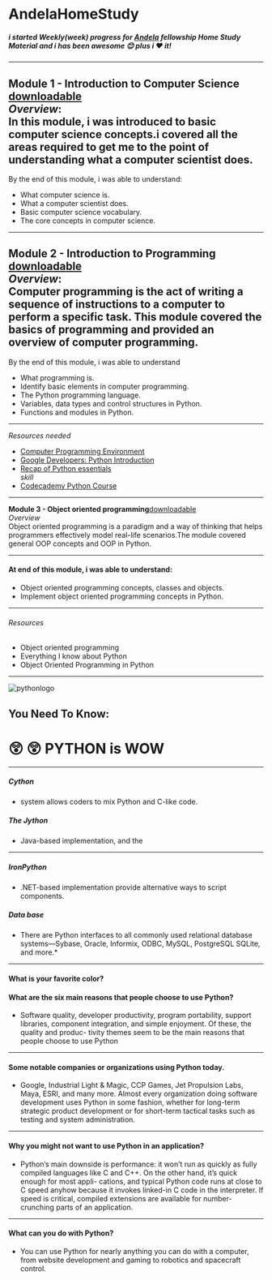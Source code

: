 # AndelaHomeStudy

##### i started Weekly(week) progress for [Andela](https://andela.com/apply/) fellowship Home Study Material and i has been awesome  :blush: plus i  :heart: it!
---
**Module 1 - Introduction to Computer Science** [downloadable](https://www.dropbox.com/sh/aqfxflt9l0fe3zo/AADCyEz6S84-heNyigGO9qo0a/Module%201%20-%20Introduction%20to%20%20Computer%20Science?dl=0)                                                                                                                                          
*Overview*:<br>In this module, i was  introduced to basic computer science concepts.i covered all the areas required to get me to the point of understanding what a computer scientist does.
---
By the end of this module, i was  able to understand:
* What computer science is. 
* What a computer scientist does.                                          
* Basic computer science vocabulary. 
* The core concepts in computer science.
---
**Module 2 - Introduction to Programming**  [downloadable](https://www.dropbox.com/sh/aqfxflt9l0fe3zo/AABM2w_pcBo8goe0LLkS2zeua/Module%202%20-%20Introduction%20to%20Programming?dl=0)                                                                                                                        
*Overview*:                                                                                                                                        
Computer programming is the act of writing a sequence of instructions to a computer to perform a specific task. This module  covered the basics of programming and provided an overview of computer programming.  
---
By the end of this module, i was able to understand                                                                                                        
* What programming is.
* Identify basic elements in computer programming.
* The Python programming language.
* Variables, data types and control structures in Python.
* Functions and modules in Python.                       
---

*Resources needed*
* [Computer Programming Environment](https://wiki.python.org/moin/BeginnersGuide/Download)
*  [Google Developers: Python Introduction](https://developers.google.com/edu/python/) 	
* [Recap of Python essentials](http://opentechschool.github.io/python-data-intro/core/recap.html)  
*skill*
 * [Codecademy Python Course](https://www.codecademy.com/learn/python) 
---

**Module 3 - Object oriented programming**[downloadable](https://www.dropbox.com/sh/aqfxflt9l0fe3zo/AADX8mUxMbHo-MWA5V4ZdNO8a/Module%203%20-%20Object%20Oriented%20Programming?dl=0)                                                                                     
*Overview*                                                                                                                                           
Object oriented programming is a paradigm and a way of thinking that helps programmers effectively model real-life scenarios.The module covered general OOP concepts and OOP in Python.   

---
#### At end of this module, i was able to understand:
* Object oriented programming concepts, classes and objects.
* Implement object oriented programming concepts in Python.
---
###### *Resources*
 * Object oriented programming 			
 * Everything I know about Python 			
 * Object Oriented Programming in Python 

---
 
![pythonlogo](https://www.python.org/static/community_logos/python-logo-inkscape.svg)                                                                                   
## You Need To Know:                                                                                                                           
# :astonished:  :astonished: PYTHON is WOW  
---

##### Cython
 * system allows coders to mix Python and C-like code.                                                                                   
##### The Jython 
 * Java-based implementation, and the   
 ---
##### IronPython
 * .NET-based implementation provide alternative ways to script components.                                                                              
##### Data base
 * There are Python interfaces to all commonly used
relational database systems—Sybase, Oracle, Informix, ODBC, MySQL, PostgreSQL SQLite, and more.*

---
#### What is your favorite color?
#### What are the six main reasons that people choose to use Python?
 * Software quality, developer productivity, program portability, support libraries,
component integration, and simple enjoyment. Of these, the quality and produc-
tivity themes seem to be the main reasons that people choose to use Python

---
#### Some notable companies or organizations using Python today.
 * Google, Industrial Light & Magic, CCP Games, Jet Propulsion Labs, Maya, ESRI,
and  many  more.  Almost  every  organization  doing  software  development  uses
Python in some fashion, whether for long-term strategic product development or
for short-term tactical tasks such as testing and system administration.
---
#### Why you  might not want to use Python in an application? 
 * Python’s main downside is performance: it won’t run as quickly as fully compiled
languages like C and C++. On the other hand, it’s quick enough for most appli-
cations, and typical Python code runs at close to C speed anyhow because it invokes
linked-in C code in the interpreter. If speed is critical, compiled extensions are
available for number-crunching parts of an application.
---
#### What can you do with Python?
 * You can use Python for nearly anything you can do with a computer, from website development and gaming to robotics and spacecraft control.






 

				




